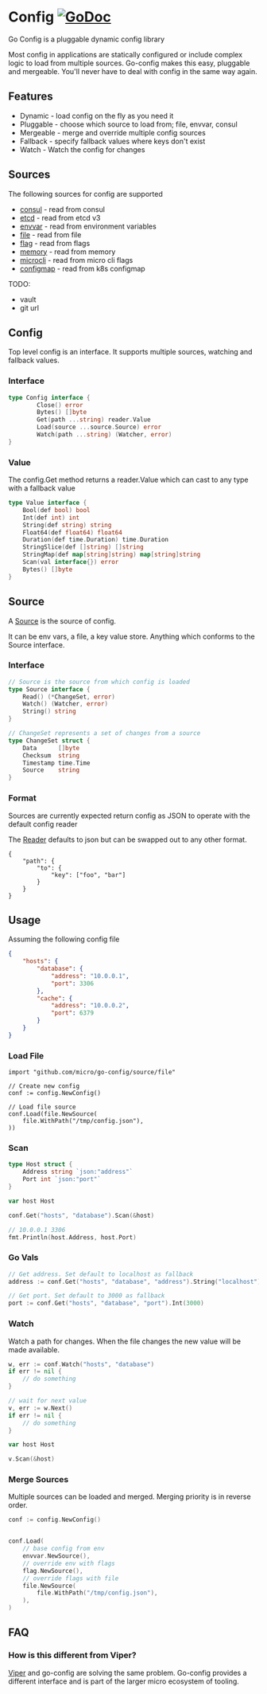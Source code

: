 # Config [![GoDoc](https://godoc.org/github.com/micro/go-config?status.svg)](https://godoc.org/github.com/micro/go-config)

Go Config is a pluggable dynamic config library

Most config in applications are statically configured or include complex logic to load from multiple sources. Go-config makes this easy, 
pluggable and mergeable. You'll never have to deal with config in the same way again.

## Features

- Dynamic - load config on the fly as you need it
- Pluggable - choose which source to load from; file, envvar, consul
- Mergeable - merge and override multiple config sources
- Fallback - specify fallback values where keys don't exist
- Watch - Watch the config for changes

## Sources

The following sources for config are supported

- [consul](https://github.com/micro/go-config/tree/master/source/consul) - read from consul
- [etcd](https://github.com/micro/go-config/tree/master/source/etcd) - read from etcd v3
- [envvar](https://github.com/micro/go-config/tree/master/source/envvar) - read from environment variables
- [file](https://github.com/micro/go-config/tree/master/source/file) - read from file
- [flag](https://github.com/micro/go-config/tree/master/source/flag) - read from flags
- [memory](https://github.com/micro/go-config/tree/master/source/memory) - read from memory
- [microcli](https://github.com/micro/go-config/tree/master/source/microcli) - read from micro cli flags
- [configmap](https://github.com/micro/go-config/tree/master/source/configmap) - read from k8s configmap

TODO:

- vault
- git url

## Config 

Top level config is an interface. It supports multiple sources, watching and fallback values.

### Interface

```go
type Config interface {
        Close() error
        Bytes() []byte
        Get(path ...string) reader.Value
        Load(source ...source.Source) error
        Watch(path ...string) (Watcher, error)
}
```

### Value

The config.Get method returns a reader.Value which can cast to any type with a fallback value

```go
type Value interface {
	Bool(def bool) bool
	Int(def int) int
	String(def string) string
	Float64(def float64) float64
	Duration(def time.Duration) time.Duration
	StringSlice(def []string) []string
	StringMap(def map[string]string) map[string]string
	Scan(val interface{}) error
	Bytes() []byte
}
```

## Source

A [Source](https://godoc.org/github.com/micro/go-config/source#Source) is the source of config. 

It can be env vars, a file, a key value store. Anything which conforms to the Source interface.

### Interface

```go
// Source is the source from which config is loaded
type Source interface {
	Read() (*ChangeSet, error)
	Watch() (Watcher, error)
	String() string
}

// ChangeSet represents a set of changes from a source
type ChangeSet struct {
	Data      []byte
	Checksum  string
	Timestamp time.Time
	Source    string
}
```

### Format

Sources are currently expected return config as JSON to operate with the default config reader

The [Reader](https://godoc.org/github.com/micro/go-config/reader#Reader) defaults to json but can be swapped out to any other format.

```
{
	"path": {
		"to": {
			"key": ["foo", "bar"]
		}
	}
}
```

## Usage

Assuming the following config file

```json
{
    "hosts": {
        "database": {
            "address": "10.0.0.1",
            "port": 3306
        },
        "cache": {
            "address": "10.0.0.2",
            "port": 6379
        }
    }
}
```

### Load File

```
import "github.com/micro/go-config/source/file"

// Create new config
conf := config.NewConfig()

// Load file source
conf.Load(file.NewSource(
	file.WithPath("/tmp/config.json"),
))
```

### Scan

```go
type Host struct {
	Address string `json:"address"`
	Port int `json:"port"`
}

var host Host

conf.Get("hosts", "database").Scan(&host)

// 10.0.0.1 3306
fmt.Println(host.Address, host.Port)
```

### Go Vals

```go
// Get address. Set default to localhost as fallback
address := conf.Get("hosts", "database", "address").String("localhost")

// Get port. Set default to 3000 as fallback
port := conf.Get("hosts", "database", "port").Int(3000)
```

### Watch

Watch a path for changes. When the file changes the new value will be made available.

```go
w, err := conf.Watch("hosts", "database")
if err != nil {
	// do something
}

// wait for next value
v, err := w.Next()
if err != nil {
	// do something
}

var host Host

v.Scan(&host)
```

### Merge Sources

Multiple sources can be loaded and merged. Merging priority is in reverse order. 

```go
conf := config.NewConfig()


conf.Load(
	// base config from env
	envvar.NewSource(),
	// override env with flags
	flag.NewSource(),
	// override flags with file
	file.NewSource(
		file.WithPath("/tmp/config.json"),
	),
)
```

## FAQ

### How is this different from Viper?

[Viper](https://github.com/spf13/viper) and go-config are solving the same problem. Go-config provides a different interface and is part of the larger micro 
ecosystem of tooling.

